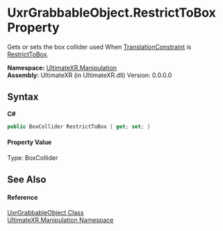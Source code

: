# UxrGrabbableObject.RestrictToBox Property 
 

Gets or sets the box collider used When <a href="P_UltimateXR_Manipulation_UxrGrabbableObject_TranslationConstraint">TranslationConstraint</a> is <a href="T_UltimateXR_Manipulation_UxrTranslationConstraintMode">RestrictToBox</a>.

**Namespace:**&nbsp;<a href="N_UltimateXR_Manipulation">UltimateXR.Manipulation</a><br />**Assembly:**&nbsp;UltimateXR (in UltimateXR.dll) Version: 0.0.0.0

## Syntax

**C#**<br />
``` C#
public BoxCollider RestrictToBox { get; set; }
```


#### Property Value
Type: BoxCollider

## See Also


#### Reference
<a href="T_UltimateXR_Manipulation_UxrGrabbableObject">UxrGrabbableObject Class</a><br /><a href="N_UltimateXR_Manipulation">UltimateXR.Manipulation Namespace</a><br />